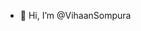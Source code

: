 - 👋 Hi, I’m @VihaanSompura

<!---
VihaanSom/VihaanSom is a ✨ special ✨ repository because its `README.md` (this file) appears on your GitHub profile.
You can click the Preview link to take a look at your changes.
--->
